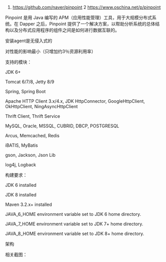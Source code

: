 

1. https://github.com/naver/pinpoint
2 https://www.oschina.net/p/pinpoint

Pinpoint 是用 Java 编写的 APM（应用性能管理）工具，用于大规模分布式系统。在 Dapper 之后，Pinpoint 提供了一个解决方案，以帮助分析系统的总体结构以及分布式应用程序的组件之间是如何进行数据互联的。

安装agent是无侵入式的

对性能的影响最小（只增加约3％资源利用率）

支持的模块：


JDK 6+

Tomcat 6/7/8, Jetty 8/9

Spring, Spring Boot

Apache HTTP Client 3.x/4.x, JDK HttpConnector, GoogleHttpClient, OkHttpClient, NingAsyncHttpClient

Thrift Client, Thrift Service

MySQL, Oracle, MSSQL, CUBRID, DBCP, POSTGRESQL

Arcus, Memcached, Redis

iBATIS, MyBatis

gson, Jackson, Json Lib

log4j, Logback

构建要求：

JDK 6 installed

JDK 8 installed

Maven 3.2.x+ installed

JAVA_6_HOME environment variable set to JDK 6 home directory.

JAVA_7_HOME environment variable set to JDK 7+ home directory.

JAVA_8_HOME environment variable set to JDK 8+ home directory.

架构



相关截图：





